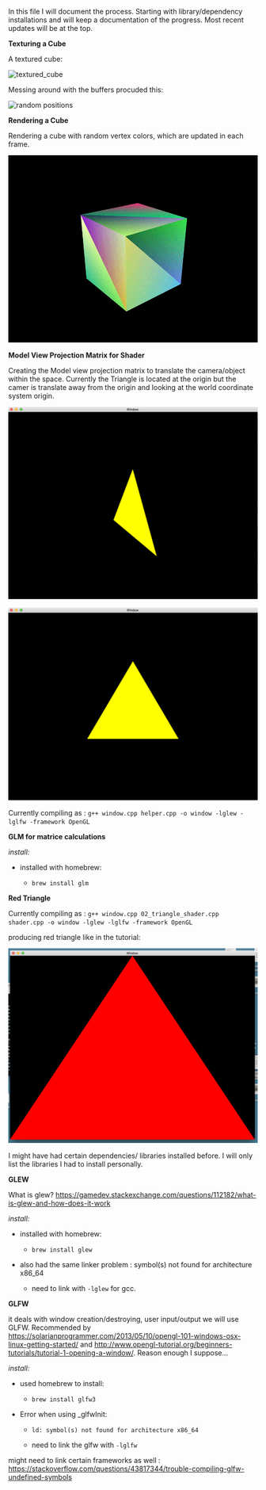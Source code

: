 
In this file I will document the process. Starting with library/dependency installations and will keep a documentation of the progress. Most recent updates will be at the top. 

**Texturing a Cube**

A textured cube:

![textured_cube](images/texture2.png)

Messing around with the buffers procuded this:

![random positions](images/random_vertices.gif)


**Rendering a Cube**

Rendering a cube with random vertex colors, which are updated in each frame.

![flashing cube](images/flashing_cube.gif)

**Model View Projection Matrix for Shader**

Creating the Model view projection matrix to translate the camera/object within the space. Currently the Triangle is located at the origin but the camer is translate away from the origin and looking at the world coordinate system origin.

![yellow triangle from camera position: (4,3,3)](images/camera_at_4_3_3.png)

![yellow triangle from camera position: (0,3,3)](images/camera_at_0_3_3.png)

Currently compiling as : `g++ window.cpp helper.cpp -o window -lglew -lglfw -framework OpenGL`


**GLM for matrice calculations**

*install:*

  * installed with homebrew: 

    * `brew install glm`


**Red Triangle**

Currently compiling as : `g++ window.cpp 02_triangle_shader.cpp shader.cpp -o window -lglew -lglfw -framework OpenGL `

producing red triangle like in the tutorial: 

![red triangle](images/red_triangle.png)


I might have had certain dependencies/ libraries installed before. I will only list the libraries I had to install personally. 

**GLEW**

What is glew? https://gamedev.stackexchange.com/questions/112182/what-is-glew-and-how-does-it-work

*install:*

  * installed with homebrew: 

    * `brew install glew`

  * also had the same linker problem : symbol(s) not found for architecture x86_64

    * need to link with `-lglew` for gcc. 
    
**GLFW**

it deals with window creation/destroying, user input/output we will use GLFW. Recommended by https://solarianprogrammer.com/2013/05/10/opengl-101-windows-osx-linux-getting-started/ and http://www.opengl-tutorial.org/beginners-tutorials/tutorial-1-opening-a-window/. Reason enough I suppose...

*install:*

  * used homebrew to install:

    * `brew install glfw3` 

  * Error when using _glfwInit:

    * `ld: symbol(s) not found for architecture x86_64`

    * need to link the glfw with `-lglfw`

might need to link certain frameworks as well : https://stackoverflow.com/questions/43817344/trouble-compiling-glfw-undefined-symbols




